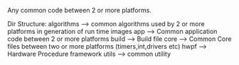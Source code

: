 Any common code between 2 or more platforms.

Dir Structure:
algorithms --> common algorithms used by 2 or more platforms in generation of run time images
app --> Common application code between 2 or more platforms
build --> Build file
core --> Common Core files between two or more platforms (timers,int,drivers etc)
hwpf --> Hardware Procedure framework
utils --> common utility
